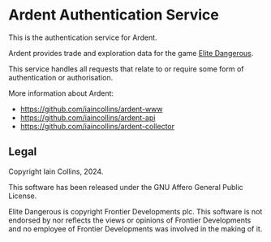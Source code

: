 # Ardent Authentication Service

This is the authentication service for Ardent.

Ardent provides trade and exploration data for the game [Elite Dangerous](https://www.elitedangerous.com/).

This service handles all requests that relate to or require some form of authentication or authorisation.

More information about Ardent:

* https://github.com/iaincollins/ardent-www
* https://github.com/iaincollins/ardent-api
* https://github.com/iaincollins/ardent-collector

## Legal

Copyright Iain Collins, 2024.

This software has been released under the GNU Affero General Public License.

Elite Dangerous is copyright Frontier Developments plc. This software is 
not endorsed by nor reflects the views or opinions of Frontier Developments and 
no employee of Frontier Developments was involved in the making of it.